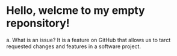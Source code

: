 Hello, welcme to my empty reponsitory!
============================
a. What is an issue?
It is a feature on GitHub that allows  us to tarct requested changes and features in a software project.